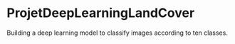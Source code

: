 # ProjetDeepLearningLandCover
Building a deep learning model to classify images according to ten classes.
